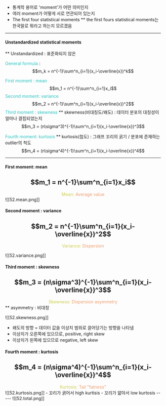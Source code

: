 - 통계학 용어로 'moment'가 어떤 의미인지
- 여러 moment가 어떻게 서로 연관되어 있는지
- The first four statistical moments
** the first fours statistical moments는 한국말로 뭐라고 하는지 모르겠음

-----
#### Unstandardized statistical moments
** Unstandardized : 표준화되지 않은

<span style="color:rgb(41, 194, 191)">General formula</span> : $$m_k = n^{-1}\sum^n_{i=1}(x_i-\overline{x})^k$$

<span style="color:rgb(41, 194, 191)">First moment : mean</span> $$m_1 = n^{-1}\sum^n_{i=1}x_i$$
<span style="color:rgb(41, 194, 191)">Second moment: variance</span> $$m_2 = n^{-1}\sum^n_{i=1}(x_i-\overline{x})^2$$<span style="color:rgb(41, 194, 191)">Third moment : skewness</span>
** skewness(비대칭도/왜도)  :  데이터 분포의 대칭성이 얼마나 결핍되었는지 
$$m_3 = (n\sigma^3)^{-1}\sum^n_{i=1}(x_i-\overline{x})^3$$


<span style="color:rgb(41, 194, 191)">Fourth moment: kurtosis</span> 
** kurtosis(첨도) : 그래프 꼬리의 굵기 / 분포에 존재하는 outlier의 척도
$$m_4 = (n\sigma^4)^{-1}\sum^n_{i=1}(x_i-\overline{x})^4$$

----
#### First moment: mean
## $$m_1 = n^{-1}\sum^n_{i=1}x_i$$
<center><span style="color:rgb(205, 205, 81)">Mean: <span style="color:rgb(236, 158, 111)">Average value</span></span></center>
![[52.mean.png]]

#### Second moment : variance
## $$m_2 = n^{-1}\sum^n_{i=1}(x_i-\overline{x})^2$$
<center><span style="color:rgb(205, 205, 81)">Variance: </span><span style="color:rgb(236, 158, 111)">Dispersion</span></center>

![[52.variance.png]]
#### Third moment : skewness
## $$m_3 = (n\sigma^3)^{-1}\sum^n_{i=1}(x_i-\overline{x})^3$$
<center><span style="color:rgb(205, 205, 81)">Skewness:</span> <span style="color:rgb(236, 158, 111)">Dispersion asymmetry</span></center>
** asymmetry : 비대칭

![[52.skewness.png]]
- 왜도의 방향 = 데이터 값을 이상치 범위로 끌어당기는 방향을 나타냄
- 이상치가 오른쪽에 있으므로, positive, right skew
- 이상치가 왼쪽에 있으므로 negative, left skew

#### Fourth moment : kurtosis
## $$m_4 = (n\sigma^4)^{-1}\sum^n_{i=1}(x_i-\overline{x})^4$$
<center><span style="color:rgb(205, 205, 81)">Kurtosis: </span> <span style="color:rgb(236, 158, 111)">Tail "fatness"</span></center>
![[52.kurtosis.png]]
- 꼬리가 굵어서 high kurtisis
- 꼬리가 얇아서 low kurtosis
-----
![[52.total.png]]
